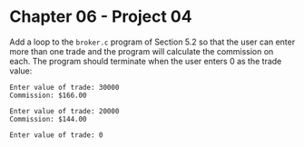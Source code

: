 # Chapter 06 - Project 04

Add a loop to the `broker.c` program of Section 5.2 so that the user can enter more than one trade and the program will calculate the commission on each. The program should terminate when the user enters 0 as the trade value:

```
Enter value of trade: 30000
Commission: $166.00

Enter value of trade: 20000
Commission: $144.00

Enter value of trade: 0
```
